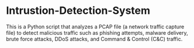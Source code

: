 # Intrustion-Detection-System
This is a Python script that analyzes a PCAP file (a network traffic capture file) to detect malicious traffic such as phishing attempts, malware delivery, brute force attacks, DDoS attacks, and Command &amp; Control (C&amp;C) traffic.
